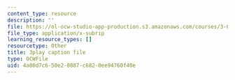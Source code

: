 ```yaml
---
content_type: resource
description: ''
file: https://ol-ocw-studio-app-production.s3.amazonaws.com/courses/3-021j-introduction-to-modeling-and-simulation-spring-2012/4a80d7c650e20887c6820ee94760f40e_VsQi0jHQ3to.srt
file_type: application/x-subrip
learning_resource_types: []
resourcetype: Other
title: 3play caption file
type: OCWFile
uid: 4a80d7c6-50e2-0887-c682-0ee94760f40e
---
```


